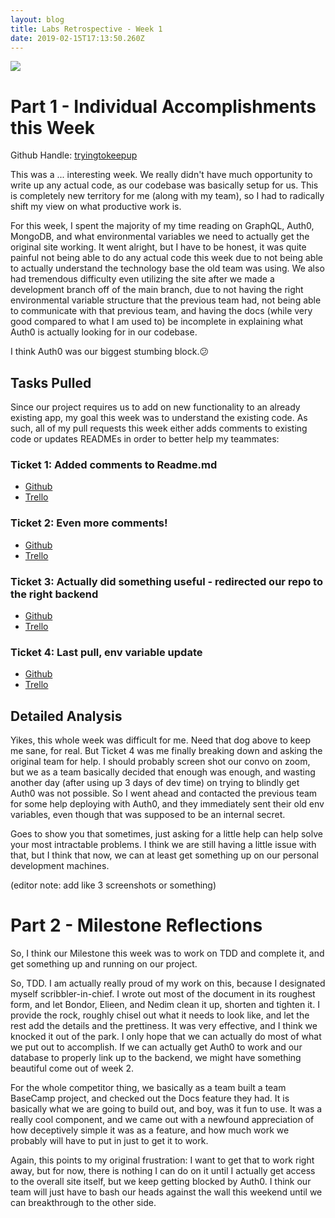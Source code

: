 ```yaml
---
layout: blog
title: Labs Retrospective - Week 1
date: 2019-02-15T17:13:50.260Z
---
```


![](/assets/lol.gif)

# Part 1 - Individual Accomplishments this Week

Github Handle: [tryingtokeepup](https://github.com/tryingtokeepup)

This was a ... interesting week. We really didn't have much opportunity to write up any actual code, as our codebase was basically setup for us. This is completely new territory for me (along with my team), so I had to radically shift my view on what productive work is.

For this week, I spent the majority of my time reading on GraphQL, Auth0, MongoDB, and what environmental variables we need to actually get the original site working. It went alright, but I have to be honest, it was quite painful not being able to do any actual code this week due to not being able to actually understand the technology base the old team was using. We also had tremendous difficulty even utilizing the site after we made a development branch off of the main branch, due to not having the right environmental variable structure that the previous team had, not being able to communicate with that previous team, and having the docs (while very good compared to what I am used to) be incomplete in explaining what Auth0 is actually looking for in our codebase.

I think Auth0 was our biggest stumbing block.😕

## Tasks Pulled

Since our project requires us to add on new functionality to an already existing app, my goal this week was to understand the existing code. As such, all of my pull requests this week either adds comments to existing code or updates READMEs in order to better help my teammates:

### Ticket 1: Added comments to Readme.md

- [Github](https://github.com/Lambda-School-Labs/labs-team-home/pull/247)
- [Trello](https://trello.com/c/oyd8ltxC/37-add-comments-to-readme)

### Ticket 2: Even more comments!

- [Github](https://github.com/Lambda-School-Labs/labs-team-home/pull/247)
- [Trello](https://trello.com/c/oyd8ltxC/37-add-comments-to-readme)

### Ticket 3: Actually did something useful - redirected our repo to the right backend

- [Github](https://github.com/Lambda-School-Labs/labs-team-home/pull/248)
- [Trello](https://trello.com/c/jTXWoQ2d/17-learn-graphql-apollo-prisma-kai)

### Ticket 4: Last pull, env variable update

- [Github](https://github.com/Lambda-School-Labs/labs-team-home/pull/271)
- [Trello](https://trello.com/c/jTXWoQ2d/17-learn-graphql-apollo-prisma-kai)

## Detailed Analysis

Yikes, this whole week was difficult for me. Need that dog above to keep me sane, for real. But Ticket 4 was me finally breaking down and asking the original team for help. I should probably screen shot our convo on zoom, but we as a team basically decided that enough was enough, and wasting another day (after using up 3 days of dev time) on trying to blindly get Auth0 was not possible. So I went ahead and contacted the previous team for some help deploying with Auth0, and they immediately sent their old env variables, even though that was supposed to be an internal secret.

Goes to show you that sometimes, just asking for a little help can help solve your most intractable problems. I think we are still having a little issue with that, but I think that now, we can at least get something up on our personal development machines.

(editor note: add like 3 screenshots or something)

# Part 2 - Milestone Reflections

So, I think our Milestone this week was to work on TDD and complete it, and get something up and running on our project.

So, TDD. I am actually really proud of my work on this, because I designated myself scribbler-in-chief. I wrote out most of the document in its roughest form, and let Bondor, Elieen, and Nedim clean it up, shorten and tighten it. I provide the rock, roughly chisel out what it needs to look like, and let the rest add the details and the prettiness. It was very effective, and I think we knocked it out of the park. I only hope that we can actually do most of what we put out to accomplish. If we can actually get Auth0 to work and our database to properly link up to the backend, we might have something beautiful come out of week 2.

For the whole competitor thing, we basically as a team built a team BaseCamp project, and checked out the Docs feature they had. It is basically what we are going to build out, and boy, was it fun to use. It was a really cool component, and we came out with a newfound appreciation of how deceptively simple it was as a feature, and how much work we probably will have to put in just to get it to work.

Again, this points to my original frustration: I want to get that to work right away, but for now, there is nothing I can do on it until I actually get access to the overall site itself, but we keep getting blocked by Auth0. I think our team will just have to bash our heads against the wall this weekend until we can breakthrough to the other side.
